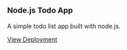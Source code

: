 ## <sub> Node.js Todo App </sub>

A  simple todo list app built with node.js.

<a href="https://thearkein-nodejs-todo.herokuapp.com/" target="_balnk">View Deployment</a>
